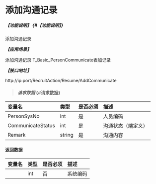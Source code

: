 # 添加沟通记录
##### _【功能说明】_ {#【功能说明】}

添加沟通记录


_**【应用场景】**_

添加沟通记录
T_Basic_PersonCommunicate表加记录

_**【接口地址】**_

http://ip:port/RecruitAction/Resume/AddCommunicate

> #### _请求数据_ {#请求数据}

| 变量名 | 类型 | 是否必须 | 描述 |
| :--- | :--- | :--- | :--- |
| PersonSysNo | int | 是 | 人员编码 |
| CommunicateStatus| int | 是 |沟通状态（端定义）|
| Remark| string | 是 |沟通内容 |





#### 返回数据

| 变量名 | 类型 | 是否必须 | 描述 |
| :--- | :--- | :--- | :--- |
| | int | 否 | 系统编码 |








